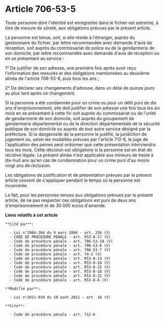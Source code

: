 # Article 706-53-5

Toute personne dont l'identité est enregistrée dans le fichier est astreinte, à titre de mesure de sûreté, aux obligations
prévues par le présent article.

La personne est tenue, soit, si elle réside à l'étranger, auprès du gestionnaire du fichier, par lettre recommandée avec
demande d'avis de réception, soit auprès du commissariat de police ou de la gendarmerie de son domicile, par lettre
recommandée avec demande d'avis de réception ou en se présentant au service :

1° De justifier de son adresse, une première fois après avoir reçu l'information des mesures et des obligations mentionnées
au deuxième alinéa de l'article 706-53-6, puis tous les ans ;

2° De déclarer ses changements d'adresse, dans un délai de quinze jours au plus tard après ce changement.

Si la personne a été condamnée pour un crime ou pour un délit puni de dix ans d'emprisonnement, elle doit justifier de son
adresse une fois tous les six mois en se présentant à cette fin soit auprès du commissariat ou de l'unité de gendarmerie de
son domicile, soit auprès du groupement de gendarmerie départemental ou de la direction départementale de la sécurité
publique de son domicile ou auprès de tout autre service désigné par la préfecture. Si la dangerosité de la personne le
justifie, la juridiction de jugement ou, selon les modalités prévues par l'article 712-6, le juge de l'application des peines
peut ordonner que cette présentation interviendra tous les mois. Cette décision est obligatoire si la personne est en état de
récidive légale. Le présent alinéa n'est applicable aux mineurs de treize à dix-huit ans qu'en cas de condamnation pour un
crime puni d'au moins vingt ans de réclusion.

Les obligations de justification et de présentation prévues par le présent article cessent de s'appliquer pendant le temps où
la personne est incarcérée.

Le fait, pour les personnes tenues aux obligations prévues par le présent article, de ne pas respecter ces obligations est
puni de deux ans d'emprisonnement et de 30 000 euros d'amende.

**Liens relatifs à cet article**

	**Cité par**:

	  - Loi n°2004-204 du 9 mars 2004 - art. 216 (V)
	  - CODE DE PROCEDURE PENALE - art. R53-8-17 (V)
	  - Code de procédure pénale - art. 706-53-10 (V)
	  - Code de procédure pénale - art. 706-53-6 (V)
	  - Code de procédure pénale - art. 706-53-7 (V)
	  - Code de procédure pénale - art. 74-2 (V)
	  - Code de procédure pénale - art. R53-8-13 (V)
	  - Code de procédure pénale - art. R53-8-14 (V)
	  - Code de procédure pénale - art. R53-8-15 (V)
	  - Code de procédure pénale - art. R53-8-18 (V)
	  - Code de procédure pénale - art. R53-8-22 (V)
	  - Code de procédure pénale - art. R53-8-6 (V)

	**Modifié par**:

	  - Loi n°2011-939 du 10 août 2011 - art. 18 (V)

	**Cite**:

	  - Code de procédure pénale - art. 712-6
